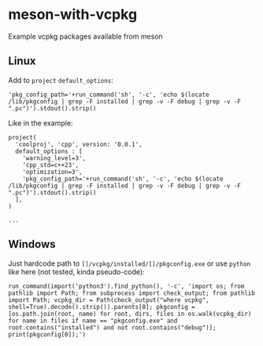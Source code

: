 # meson-with-vcpkg
Example vcpkg packages available from meson

## Linux
Add to `project` `default_options`:
```
'pkg_config_path='+run_command('sh', '-c', 'echo $(locate /lib/pkgconfig | grep -F installed | grep -v -F debug | grep -v -F ".pc")').stdout().strip()
```
Like in the example:
```
project(
  'coolproj', 'cpp', version: '0.0.1', 
  default_options : [
    'warning_level=3', 
    'cpp_std=c++23', 
    'optimization=3',
    'pkg_config_path='+run_command('sh', '-c', 'echo $(locate /lib/pkgconfig | grep -F installed | grep -v -F debug | grep -v -F ".pc")').stdout().strip()
  ],
)

...
```

## Windows
Just hardcode path to `[]/vcpkg/installed/[]/pkgconfig.exe` or use `python` like here (not tested, kinda pseudo-code):
```
run_command(import('python3').find_python(), '-c', 'import os; from pathlib import Path; from subprocess import check_output; from pathlib import Path; vcpkg_dir = Path(check_output("where vcpkg", shell=True).decode().strip()).parents[0]; pkgconfig = [os.path.join(root, name) for root, dirs, files in os.walk(vcpkg_dir) for name in files if name == "pkgconfig.exe" and root.contains("installed") and not root.contains("debug")]; print(pkgconfig[0]);')
```
